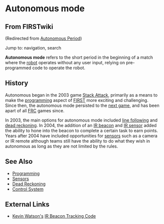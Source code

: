 # Autonomous mode

## From FIRSTwiki

(Redirected from [Autonomous Period](/index.php?title=Autonomous_Period&redirect=no "Autonomous Period"))

Jump to: navigation, search

**Autonomous mode** refers to the short period in the beginning of a match where the [robot](Robot "Robot") operates without any user input, relying on pre-programmed code to operate the robot.

## History

Autonomous began in the 2003 game [Stack Attack](Stack_Attack "Stack Attack"), primarily as a means to make the [programming](Programming "Programming") aspect of [FIRST](first) more exciting and challenging. Since then, the autonomous mode persisted to the [next game](FIRST_Frenzy:_Raising_the_Bar "FIRST Frenzy: Raising the Bar"), and has been apart of all [FRC](FRC "FRC") games since.

In 2003, the main options for autonomous mode included [line following](Line_following "Line following") and [dead reckoning](Dead_reckoning "Dead reckoning"). In 2004, the addition of an [IR beacon](IR_beacon "IR beacon") and [IR sensor](IR_sensor "IR sensor") added the ability to hone into the beacon to complete a certain task to earn points. Years after 2004 have included opportunities for [sensors](Sensors "Sensors") such as a camera or IR remote although teams still have the ability to do what they wish in autonomous as long as they are not limited by the rules.

## See Also

- [Programming](Programming "Programming")
- [Sensors](Sensors "Sensors")
- [Dead Reckoning](Dead_reckoning "Dead reckoning")
- [Control System](Control_system "Control system")

## External Links

- [Kevin Watson's](Kevin_Watson "Kevin Watson") [IR Beacon Tracking Code](http://kevin.org/frc/ "http://kevin.org/frc/")
